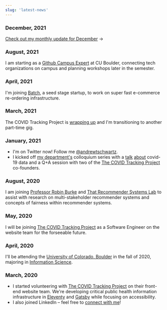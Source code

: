 ```yaml
---
slug: 'latest-news'
---
```


### December, 2021

[Check out my monthly update for December](https://smoggy-swamp-cc4.notion.site/December-2021-One-Small-Step-cf3fd181146345fb81228213632a4439) →

### August, 2021

I am starting as a [Github Campus Expert](https://githubcampus.expert/) at CU Boulder, connecting
tech organizations on campus and planning workshops later in the semester.

### April, 2021

I'm joining [Batch](https://getbatch.com), a seed stage startup, to work on super fast
e-commerce re-ordering infrastructure.

### March, 2021

The COVID Tracking Project is [wrapping up](https://covidtracking.com/analysis-updates/covid-tracking-project-end-march-7)
and I'm transitioning to another part-time gig.

### January, 2021

- I'm on Twitter now! Follow me [@andrewtschwartz](https://twitter.com/andrewtschwartz).
- I kicked off [my department's](https://www.colorado.edu/cmci/infoscience) colloquium
  series with a [talk](https://twitter.com/neurdy/status/1352074959800197120)
  [about](https://twitter.com/palen/status/1352010423663431681) covid-19 data and a Q+A
  session with two of the [The COVID Tracking Project](https://covidtracking.com/) co-founders.

### August, 2020

I am joining [Professor Robin Burke](https://www.colorado.edu/cmci/people/college-leadership/robin-burke)
and [That Recommender Systems Lab](http://www.that-recsys-lab.net/) to assist
with research on multi-stakeholder recommender systems and concepts of fairness
within recommender systems.

### May, 2020

I will be joining [The COVID Tracking Project](https://covidtracking.com/) as a Software
Engineer on the website team for the forseeable future.

### April, 2020

I'll be attending the [University of Colorado, Boulder](https://www.colorado.edu/)
in the fall of 2020, majoring in [Information Science](https://www.colorado.edu/cmci/infoscience).

### March, 2020

- I started volunteering with [The COVID Tracking Project](https://covidtracking.com/)
  on their front-end website team. We're developing critical public health
  information infrastructure in [Eleventy](https://www.11ty.dev/) and
  [Gatsby](https://www.gatsbyjs.org) while focusing on accessibility.
- I also joined LinkedIn – feel free to [connect with me](https://www.linkedin.com/in/andrewtschwartz/)!
